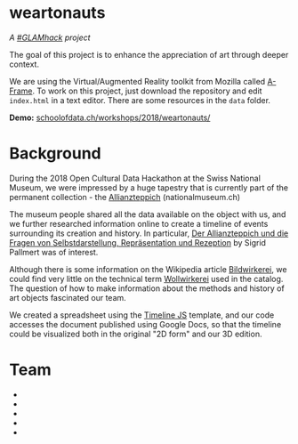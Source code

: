 # weartonauts

*A [#GLAMhack](https://glam.opendata.ch) project*

The goal of this project is to enhance the appreciation of art through deeper context.

We are using the Virtual/Augmented Reality toolkit from Mozilla called [A-Frame](https://aframe.io/docs/). To work on this project, just download the repository and edit `index.html` in a text editor. There are some resources in the `data` folder.

**Demo:** [schoolofdata.ch/workshops/2018/weartonauts/](http://schoolofdata.ch/workshops/2018/weartonauts/)

# Background

During the 2018 Open Cultural Data Hackathon at the Swiss National Museum, we were impressed by a huge tapestry that is currently part of the permanent collection - the [Allianzteppich](https://www.nationalmuseum.ch/sammlung_online/?lauftext=DEP-65&sID=&numOf=30&detailID=177198#177198) (nationalmuseum.ch)

The museum people shared all the data available on the object with us, and we further researched information online to create a timeline of events surrounding its creation and history. In particular, [Der Allianzteppich und die Fragen von Selbstdarstellung, Repräsentation und Rezeption](https://www.e-periodica.ch/cntmng?pid=kas-002:2002:53::362) by Sigrid Pallmert was of interest.

Although there is some information on the Wikipedia article [Bildwirkerei](https://de.wikipedia.org/wiki/Bildwirkerei), we could find very little on the technical term [Wollwirkerei](https://de.wikipedia.org/w/index.php?title=Spezial:Suche&search=Wollwirkerei) used in the catalog. The question of how to make information about the methods and history of art objects fascinated our team.

We created a spreadsheet using the [Timeline JS](https://timeline.knightlab.com/) template, and our code accesses the document published using Google Docs, so that the timeline could be visualized both in the original "2D form" and our 3D edition.

# Team

-
-
-
-
-
